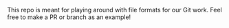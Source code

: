 This repo is meant for playing around with file formats for our Git work. Feel free to make a PR or branch as an example!
